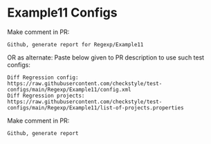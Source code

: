# Example11 Configs
Make comment in PR:
```
Github, generate report for Regexp/Example11
```
OR as alternate:
Paste below given to PR description to use such test configs:
```
Diff Regression config: https://raw.githubusercontent.com/checkstyle/test-configs/main/Regexp/Example11/config.xml
Diff Regression projects: https://raw.githubusercontent.com/checkstyle/test-configs/main/Regexp/Example11/list-of-projects.properties
```
Make comment in PR:
```
Github, generate report
```
